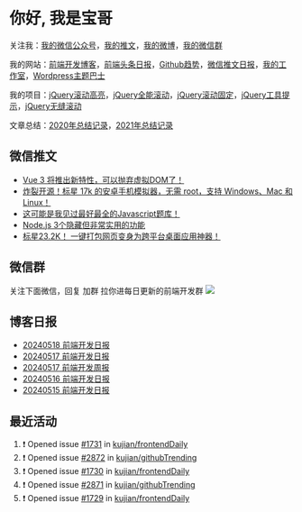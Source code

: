 
# 你好, 我是宝哥

关注我：[我的微信公众号](https://open.weixin.qq.com/qr/code?username=caibaojian_com)，[我的推文](https://weixin.qdkfweb.cn/)，[我的微博](https://weibo.com/kujian)，[我的微信群](https://qdkfweb.cn/go/weixinqun)

我的网站：[前端开发博客](https://qdkfweb.cn/)，[前端头条日报](https://toutiao.qdkfweb.cn/)，[Github趋势](https://github.qdkfweb.cn/)，[微信推文日报](https://weixin.qdkfweb.cn/)，[我的工作室](https://diy.qdkfweb.cn/)，[Wordpress主题巴士](https://wp.qdkfweb.cn/)

我的项目：[jQuery滚动高亮](https://github.com/kujian/scrollHighlight)，[jQuery全能滚动](https://github.com/kujian/power-slider)，[jQuery滚动固定](https://github.com/kujian/scrollfix)，[jQuery工具提示](https://github.com/kujian/tooltip)，[jQuery无缝滚动](http://github.com/kujian/scrollForever)

文章总结：[2020年总结记录](https://mp.weixin.qq.com/s/u0YW8BFWYLquVauhHrkSMQ)，[2021年总结记录](https://mp.weixin.qq.com/s/zMnxIpxMdDrIyuLxHRnSPw)


## 微信推文

<!-- BLOG-POST-LIST:START -->
- [Vue 3 将推出新特性，可以抛弃虚拟DOM了！](https://weixin.qdkfweb.cn/47580.html)
- [炸裂开源！标星 17k 的安卓手机模拟器，无需 root，支持 Windows、Mac 和 Linux！](https://weixin.qdkfweb.cn/47432.html)
- [这可能是我见过最好最全的Javascript题库！](https://weixin.qdkfweb.cn/47433.html)
- [Node.js 3个隐藏但非常实用的功能](https://weixin.qdkfweb.cn/47434.html)
- [标星23.2K！ 一键打包网页变身为跨平台桌面应用神器！](https://weixin.qdkfweb.cn/47258.html)
<!-- BLOG-POST-LIST:END -->

## 微信群
关注下面微信，回复 加群 拉你进每日更新的前端开发群
![](https://pic.qdkfweb.cn/uploads/2023/11/weixin.png)

## 博客日报

<!-- DAILY:START -->
- [20240518 前端开发日报](https://qdkfweb.cn/fe-daily-20240518.html)
- [20240517 前端开发日报](https://qdkfweb.cn/fe-daily-20240517.html)
- [20240517 前端开发周报](https://qdkfweb.cn/fe-weekly-20240517.html)
- [20240516 前端开发日报](https://qdkfweb.cn/fe-daily-20240516.html)
- [20240515 前端开发日报](https://qdkfweb.cn/fe-daily-20240515.html)
<!-- DAILY:END -->


## 最近活动

<!--START_SECTION:activity-->
1. ❗ Opened issue [#1731](https://github.com/kujian/frontendDaily/issues/1731) in [kujian/frontendDaily](https://github.com/kujian/frontendDaily)
2. ❗ Opened issue [#2872](https://github.com/kujian/githubTrending/issues/2872) in [kujian/githubTrending](https://github.com/kujian/githubTrending)
3. ❗ Opened issue [#1730](https://github.com/kujian/frontendDaily/issues/1730) in [kujian/frontendDaily](https://github.com/kujian/frontendDaily)
4. ❗ Opened issue [#2871](https://github.com/kujian/githubTrending/issues/2871) in [kujian/githubTrending](https://github.com/kujian/githubTrending)
5. ❗ Opened issue [#1729](https://github.com/kujian/frontendDaily/issues/1729) in [kujian/frontendDaily](https://github.com/kujian/frontendDaily)
<!--END_SECTION:activity-->
